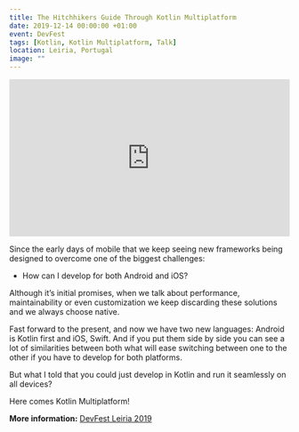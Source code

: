 ```yaml
---
title: The Hitchhikers Guide Through Kotlin Multiplatform
date: 2019-12-14 00:00:00 +01:00
event: DevFest
tags: [Kotlin, Kotlin Multiplatform, Talk]
location: Leiria, Portugal
image: ""
---
```


<div style="left: 0; width: 100%; height: 0; position: relative; padding-bottom: 56.1972%;">
	<iframe src="https://speakerdeck.com/player/fc57d75f289f49c2955eaa40c51e3eb4" style="border: 0; top: 0; left: 0; width: 100%; height: 100%; position: absolute;" allowfullscreen scrolling="no" allow="encrypted-media">
	</iframe>
</div>


Since the early days of mobile that we keep seeing new frameworks being designed to overcome one of the biggest challenges:

- How can I develop for both Android and iOS?

Although it’s initial promises, when we talk about performance, maintainability or even customization we keep discarding these solutions and we always choose native.

Fast forward to the present, and now we have two new languages: Android is Kotlin first and iOS, Swift. And if you put them side by side you can see a lot of similarities between both what will ease switching between one to the other if you have to develop for both platforms.

But what I told that you could just develop in Kotlin and run it seamlessly on all devices?

Here comes Kotlin Multiplatform!




**More information:** <a href="https://devfest.gdgleiria.xyz/" rel="noopener">DevFest Leiria 2019</a>